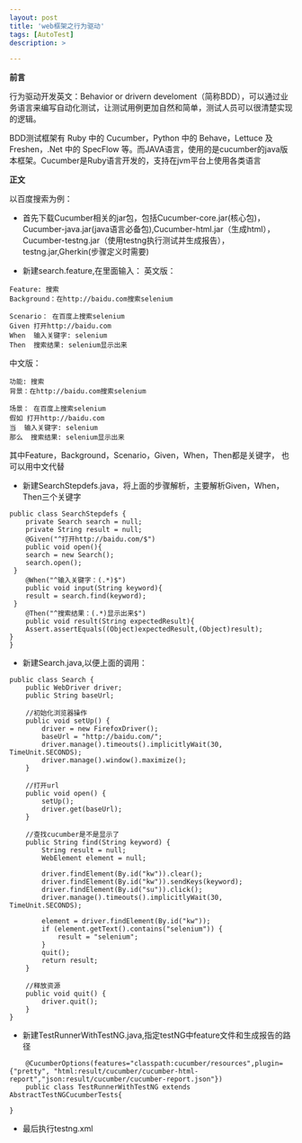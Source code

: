 ```yaml
---
layout: post
title: 'web框架之行为驱动'
tags: [AutoTest]
description: >

---
```


**前言**

行为驱动开发英文：Behavior or drivern develoment（简称BDD），可以通过业务语言来编写自动化测试，让测试用例更加自然和简单，测试人员可以很清楚实现的逻辑。

BDD测试框架有 Ruby 中的 Cucumber，Python 中的 Behave，Lettuce 及 Freshen，.Net 中的 SpecFlow 等。而JAVA语言，使用的是cucumber的java版本框架。Cucumber是Ruby语言开发的，支持在jvm平台上使用各类语言

**正文**

以百度搜索为例：

- 首先下载Cucumber相关的jar包，包括Cucumber-core.jar(核心包)，Cucumber-java.jar(java语言必备包),Cucumber-html.jar（生成html），Cucumber-testng.jar（使用testng执行测试并生成报告），testng.jar,Gherkin(步骤定义时需要)

- 新建search.feature,在里面输入：
英文版：
```
Feature: 搜索
Background：在http://baidu.com搜索selenium

Scenario： 在百度上搜索selenium
Given 打开http://baidu.com
When  输入关键字: selenium
Then  搜索结果: selenium显示出来
```
中文版：
```
功能: 搜索
背景：在http://baidu.com搜索selenium

场景： 在百度上搜索selenium
假如 打开http://baidu.com
当  输入关键字: selenium
那么  搜索结果: selenium显示出来
```

其中Feature，Background，Scenario，Given，When，Then都是关键字， 也可以用中文代替

- 新建SearchStepdefs.java，将上面的步骤解析，主要解析Given，When，Then三个关键字

```
public class SearchStepdefs {
    private Search search = null;
    private String result = null;
    @Given("^打开http://baidu.com/$") 
    public void open(){
    search = new Search();
    search.open();
 }
    @When("^输入关键字：(.*)$")
    public void input(String keyword){
    result = search.find(keyword);
 }
    @Then("^搜索结果：(.*)显示出来$")
    public void result(String expectedResult){
    Assert.assertEquals((Object)expectedResult,(Object)result);
}
}
```
- 新建Search.java,以便上面的调用：

```
public class Search {
	public WebDriver driver;
	public String baseUrl;

	//初始化浏览器操作
	public void setUp() {
		driver = new FirefoxDriver();
		baseUrl = "http://baidu.com/";
		driver.manage().timeouts().implicitlyWait(30, TimeUnit.SECONDS);
		driver.manage().window().maximize();
	}

	//打开url
	public void open() {
		setUp();
		driver.get(baseUrl);
	}

	//查找cucumber是不是显示了
	public String find(String keyword) {
		String result = null;
		WebElement element = null;

		driver.findElement(By.id("kw")).clear();
		driver.findElement(By.id("kw")).sendKeys(keyword);
		driver.findElement(By.id("su")).click();
		driver.manage().timeouts().implicitlyWait(30, TimeUnit.SECONDS);

		element = driver.findElement(By.id("kw"));
		if (element.getText().contains("selenium")) {
			result = "selenium";
		}
		quit();
		return result;
	}

	//释放资源
	public void quit() {
		driver.quit();
	}
}
```
- 新建TestRunnerWithTestNG.java,指定testNG中feature文件和生成报告的路径

```
    @CucumberOptions(features="classpath:cucumber/resources",plugin=
{"pretty", "html:result/cucumber/cucumber-html-report","json:result/cucumber/cucumber-report.json"})
    public class TestRunnerWithTestNG extends AbstractTestNGCucumberTests{

}
```

- 最后执行testng.xml
